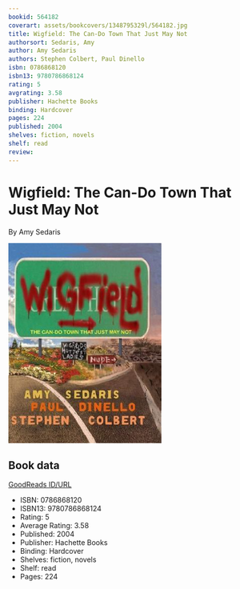```yaml
---
bookid: 564182
coverart: assets/bookcovers/1348795329l/564182.jpg
title: Wigfield: The Can-Do Town That Just May Not
authorsort: Sedaris, Amy
author: Amy Sedaris
authors: Stephen Colbert, Paul Dinello
isbn: 0786868120
isbn13: 9780786868124
rating: 5
avgrating: 3.58
publisher: Hachette Books
binding: Hardcover
pages: 224
published: 2004
shelves: fiction, novels
shelf: read
review: 
---
```


# Wigfield: The Can-Do Town That Just May Not

By Amy Sedaris

![](../../assets/bookcovers/1348795329l/564182.jpg)

## Book data

[GoodReads ID/URL](https://www.goodreads.com/book/show/564182)

- ISBN: 0786868120
- ISBN13: 9780786868124
- Rating: 5
- Average Rating: 3.58
- Published: 2004
- Publisher: Hachette Books
- Binding: Hardcover
- Shelves: fiction, novels
- Shelf: read
- Pages: 224

